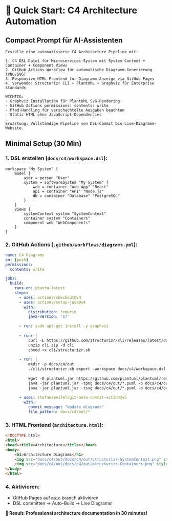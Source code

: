 # 🚀 Quick Start: C4 Architecture Automation

## **Compact Prompt für AI-Assistenten**

```
Erstelle eine automatisierte C4 Architecture Pipeline mit:

1. C4 DSL-Datei für Microservices-System mit System Context + Container + Component Views
2. GitHub Actions Workflow für automatische Diagramm-Generierung (PNG/SVG)  
3. Responsive HTML-Frontend für Diagramm-Anzeige via GitHub Pages
4. Verwende: Structurizr CLI + PlantUML + Graphviz für Enterprise Standards

WICHTIG: 
- Graphviz Installation für PlantUML SVG-Rendering
- GitHub Actions permissions: contents: write
- Pfad-Handling für verschachtelte Ausgaben beachten
- Static HTML ohne JavaScript-Dependencies

Erwartung: Vollständige Pipeline von DSL-Commit bis Live-Diagramm-Website.
```

## **Minimal Setup (30 Min)**

### 1. DSL erstellen (`docs/c4/workspace.dsl`):
```
workspace "My System" {
    model {
        user = person "User"
        system = softwareSystem "My System" {
            web = container "Web App" "React"
            api = container "API" "Node.js"
            db = container "Database" "PostgreSQL"
        }
    }
    views {
        systemContext system "SystemContext"
        container system "Containers"
        component web "WebComponents"
    }
}
```

### 2. GitHub Actions (`.github/workflows/diagrams.yml`):
```yaml
name: C4 Diagrams
on: [push]
permissions:
  contents: write

jobs:
  build:
    runs-on: ubuntu-latest
    steps:
      - uses: actions/checkout@v4
      - uses: actions/setup-java@v4
        with:
          distribution: temurin
          java-version: '17'
      
      - run: sudo apt-get install -y graphviz
      
      - run: |
          curl -L https://github.com/structurizr/cli/releases/latest/download/structurizr-cli.zip -o cli.zip
          unzip cli.zip -d cli
          chmod +x cli/structurizr.sh
      
      - run: |
          mkdir -p docs/c4/out
          ./cli/structurizr.sh export -workspace docs/c4/workspace.dsl -format plantuml -output docs/c4/out
          
          wget -O plantuml.jar https://github.com/plantuml/plantuml/releases/latest/download/plantuml.jar
          java -jar plantuml.jar -tpng docs/c4/out/*.puml -o docs/c4/out
          java -jar plantuml.jar -tsvg docs/c4/out/*.puml -o docs/c4/out
      
      - uses: stefanzweifel/git-auto-commit-action@v5
        with:
          commit_message: "Update diagrams"
          file_pattern: docs/c4/out/*
```

### 3. HTML Frontend (`architecture.html`):
```html
<!DOCTYPE html>
<html>
<head><title>Architecture</title></head>
<body>
    <h1>Architecture Diagrams</h1>
    <img src="docs/c4/out/docs/c4/out/structurizr-SystemContext.png" style="max-width: 100%">
    <img src="docs/c4/out/docs/c4/out/structurizr-Containers.png" style="max-width: 100%">
</body>
</html>
```

### 4. Aktivieren:
- GitHub Pages auf `main` branch aktivieren
- DSL committen → Auto-Build → Live Diagrams!

**🎯 Result: Professional architecture documentation in 30 minutes!**
